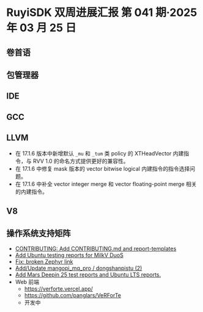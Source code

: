 # RuyiSDK 双周进展汇报  第 041 期·2025 年 03 月 25 日

## 卷首语

## 包管理器

## IDE

## GCC

## LLVM

- 在 17.1.6 版本中新增默认 `_mu` 和 `_tum` 类 policy 的 XTHeadVector 内建指令，与 RVV 1.0 的命名方式提供更好的兼容性。
- 在 17.1.6 中修复 mask 版本的 vector bitwise logical 内建指令的指令选择问题。
- 在 17.1.6 中补全 vector integer merge 和 vector floating-point merge 相关的内建指令。

## V8

## 操作系统支持矩阵

- [CONTRIBUTING: Add CONTRIBUTING.md and report-templates](https://github.com/ruyisdk/support-matrix/pull/193)
- [Add Ubuntu testing reports for MilkV DuoS](https://github.com/ruyisdk/support-matrix/pull/201)
- [Fix: broken Zephyr link](https://github.com/ruyisdk/support-matrix/pull/202)
- [Add/Update mangopi_mq_pro / dongshanpistu (2)](https://github.com/ruyisdk/support-matrix/pull/200)
- [Add Mars Deepin 25 test reports and Ubuntu LTS reports.](https://github.com/ruyisdk/support-matrix/pull/203)
- Web 前端
  - https://verforte.vercel.app/
  - https://github.com/panglars/VeRForTe
  - 开发中
